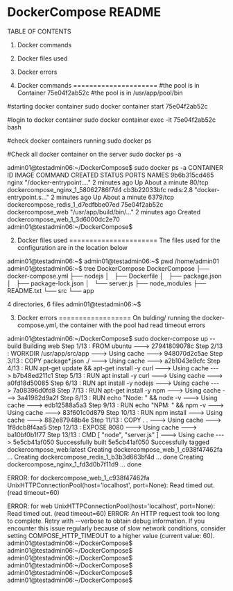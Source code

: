 # DockerCompose README

TABLE OF CONTENTS
1. Docker commands
2. Docker files used
2. Docker errors

1. Docker commands
=====================
#the pool is in Container 75e04f2ab52c
#the pool is in /usr/app/pool/bin

#starting docker container
sudo docker container start 75e04f2ab52c

#login to docker container
sudo docker container exec -it 75e04f2ab52c bash

#check docker containers running
sudo docker ps 

#Check all docker container on the server
sudo docker ps -a

admin01@testadmin06:~/DockerCompose$ sudo docker ps -a
CONTAINER ID   IMAGE               COMMAND                  CREATED         STATUS              PORTS      NAMES
9b6b315cd465   nginx               "/docker-entrypoint.…"   2 minutes ago   Up About a minute   80/tcp     dockercompose_nginx_1_58062786f7d4
cb3b22033bfc   redis:2.8           "docker-entrypoint.s…"   2 minutes ago   Up About a minute   6379/tcp   dockercompose_redis_1_d7edfbbe07ed
75e04f2ab52c   dockercompose_web   "/usr/app/build/bin/…"   2 minutes ago   Created                        dockercompose_web_1_3d6000dc2e70
admin01@testadmin06:~/DockerCompose$

2. Docker files used
======================
The files used for the configuration are in the location below


admin01@testadmin06:~$
admin01@testadmin06:~$ pwd
/home/admin01
admin01@testadmin06:~$ tree DockerCompose
DockerCompose
├── docker-compose.yml
├── nodejs
│   ├── Dockerfile
│   ├── package.json
│   ├── package-lock.json
│   └── server.js
├── node_modules
├── README.txt
└── src
    └── app

4 directories, 6 files
admin01@testadmin06:~$


 

3. Docker errors
==================
On bulding/ running the docker-compose.yml, the container with the pool had read timeout errors

admin01@testadmin06:~/DockerCompose$ sudo docker-compose up --build
Building web
Step 1/13 : FROM ubuntu
 ---> 27941809078c
Step 2/13 : WORKDIR /usr/app/src/app
 ---> Using cache
 ---> 948070d2c5ae
Step 3/13 : COPY package*.json ./
 ---> Using cache
 ---> a2b1043e9cfc
Step 4/13 : RUN apt-get update && apt-get install -y curl
 ---> Using cache
 ---> b7b48ed211c1
Step 5/13 : RUN apt install -y   curl
 ---> Using cache
 ---> a0fd18d50085
Step 6/13 : RUN apt install -y   nodejs
 ---> Using cache
 ---> 7a08396d0fd8
Step 7/13 : RUN apt-get install -y   npm
 ---> Using cache
 ---> 3a41982d9a2f
Step 8/13 : RUN echo "Node: " && node -v
 ---> Using cache
 ---> edb12588a5a3
Step 9/13 : RUN echo "NPM: " && npm -v
 ---> Using cache
 ---> 83f601c0d879
Step 10/13 : RUN npm install
 ---> Using cache
 ---> 882e87948b4e
Step 11/13 : COPY . .
 ---> Using cache
 ---> 1f8dcb8f4aa5
Step 12/13 : EXPOSE 8080
 ---> Using cache
 ---> ba10bf0b1f77
Step 13/13 : CMD [ "node", "server.js" ]
 ---> Using cache
 ---> 5e5cb41af050
Successfully built 5e5cb41af050
Successfully tagged dockercompose_web:latest
Creating dockercompose_web_1_c938f47462fa ...
Creating dockercompose_redis_1_b3b3d663bf4d ... done
Creating dockercompose_nginx_1_fd3d0b7f11d9 ... done

ERROR: for dockercompose_web_1_c938f47462fa  UnixHTTPConnectionPool(host='localhost', port=None): Read timed out. (read timeout=60)

ERROR: for web  UnixHTTPConnectionPool(host='localhost', port=None): Read timed out. (read timeout=60)
ERROR: An HTTP request took too long to complete. Retry with --verbose to obtain debug information.
If you encounter this issue regularly because of slow network conditions, consider setting COMPOSE_HTTP_TIMEOUT to a higher value (current value: 60).
admin01@testadmin06:~/DockerCompose$
admin01@testadmin06:~/DockerCompose$
admin01@testadmin06:~/DockerCompose$
admin01@testadmin06:~/DockerCompose$
admin01@testadmin06:~/DockerCompose$
admin01@testadmin06:~/DockerCompose$
